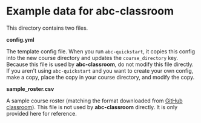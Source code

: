 # Example data for abc-classroom

This directory contains two files.

**config.yml**

The template config file. When you run `abc-quickstart`, it copies this config into the new course directory and updates the `course_directory` key. Because this file is used by **abc-classroom**, do not modify this file directly. If you aren't using `abc-quickstart` and you want to create your own config, make a copy, place the copy in your course directory, and modify the copy.

**sample_roster.csv**

A sample course roster (matching the format downloaded from [GitHub classroom](https://classroom.github.com/)). This file is not used by **abc-classroom** directly. It is only provided here for reference.
